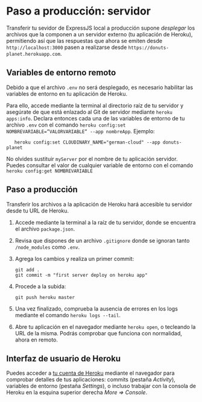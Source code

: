 # Paso a producción: servidor

Transferir tu sevidor de ExpressJS local a producción supone _desplegar_ los archivos que la componen a un servidor externo (tu aplicación de Heroku), permitiendo así que las respuestas que ahora se emiten desde `http://localhost:3000` pasen a realizarse desde `https://donuts-planet.herokuapp.com`.
       
## Variables de entorno remoto

Debido a que el archivo `.env` no será desplegado, es necesario habilitar las variables de entorno en tu aplicación de Heroku.

Para ello, accede mediante la terminal al directorio raíz de tu servidor y asegúrate de que está enlazado al Git de servidor mediante `heroku apps:info`. Declara entonces cada una de las variables de entorno de tu archivo `.env` con el comando `heroku config:set NOMBREVARIABLE=”VALORVARIABLE” --app nombreApp`. Ejemplo:

       heroku config:set CLOUDINARY_NAME="german-cloud" --app donuts-planet
  
No olvides sustituir `myServer` por el nombre de tu aplicación servidor. Puedes consultar el valor de cualquier variable de entorno con el comando `heroku config:get NOMBREVARIABLE` 

## Paso a producción

Transferir los archivos a la aplicación de Heroku hará accesible tu servidor desde tu URL de Heroku.

1. Accede mediante la terminal a la raíz de tu servidor, donde se encuentra el archivo `package.json`.
2. Revisa que dispones de un archivo `.gitignore` donde se ignoran tanto `/node_modules` como `.env`.
3. Agrega los cambios y realiza un primer commit:
       
       git add .
       git commit -m "first server deploy on heroku app"  

4. Procede a la subida:
       
       git push heroku master

5. Una vez finalizado, comprueba la ausencia de errores en los logs mediante el comando `heroku logs --tail`.
6. Abre tu aplicación en el navegador mediante `heroku open`, o tecleando la URL de la misma. Podrás comprobar que funciona con normalidad, ahora en remoto.

## Interfaz de usuario de Heroku

Puedes acceder a [tu cuenta de Heroku](https://dashboard.heroku.com/apps) mediante el navegador para comprobar detalles de tus aplicaciones: commits (pestaña *Activity*), variables de entorno (pestaña *Settings*), o incluso trabajar con la consola de Heroku en la esquina superior derecha *More => Console*.

